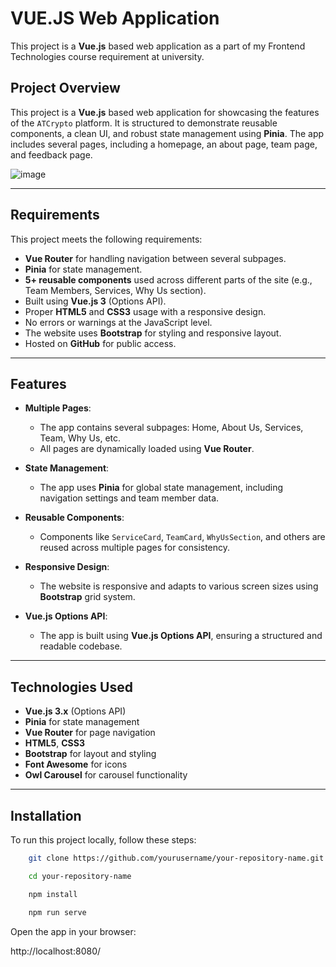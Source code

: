 # VUE.JS Web Application

This project is a **Vue.js** based web application as a part of my Frontend Technologies course requirement at university. 

## Project Overview

This project is a **Vue.js** based web application for showcasing the features of the `ATCrypto` platform. It is structured to demonstrate reusable components, a clean UI, and robust state management using **Pinia**. The app includes several pages, including a homepage, an about page, team page, and feedback page.

![image](https://github.com/user-attachments/assets/eb80cc91-75d5-4151-9cc9-c9c81c9c13e4)

---

## Requirements

This project meets the following requirements:

- **Vue Router** for handling navigation between several subpages.
- **Pinia** for state management.
- **5+ reusable components** used across different parts of the site (e.g., Team Members, Services, Why Us section).
- Built using **Vue.js 3** (Options API).
- Proper **HTML5** and **CSS3** usage with a responsive design.
- No errors or warnings at the JavaScript level.
- The website uses **Bootstrap** for styling and responsive layout.
- Hosted on **GitHub** for public access.

---

## Features

- **Multiple Pages**: 
  - The app contains several subpages: Home, About Us, Services, Team, Why Us, etc.
  - All pages are dynamically loaded using **Vue Router**.

- **State Management**: 
  - The app uses **Pinia** for global state management, including navigation settings and team member data.

- **Reusable Components**: 
  - Components like `ServiceCard`, `TeamCard`, `WhyUsSection`, and others are reused across multiple pages for consistency.

- **Responsive Design**:
  - The website is responsive and adapts to various screen sizes using **Bootstrap** grid system.

- **Vue.js Options API**:
  - The app is built using **Vue.js Options API**, ensuring a structured and readable codebase.

---

## Technologies Used

- **Vue.js 3.x** (Options API)
- **Pinia** for state management
- **Vue Router** for page navigation
- **HTML5**, **CSS3**
- **Bootstrap** for layout and styling
- **Font Awesome** for icons
- **Owl Carousel** for carousel functionality

---

## Installation

To run this project locally, follow these steps:

```bash
    git clone https://github.com/yourusername/your-repository-name.git

    cd your-repository-name

    npm install

    npm run serve 
```

Open the app in your browser:

http://localhost:8080/
